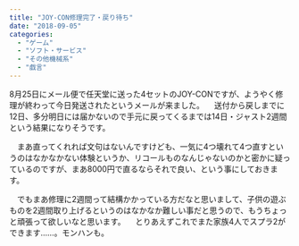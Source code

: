 ```yaml
---
title: "JOY-CON修理完了・戻り待ち"
date: "2018-09-05"
categories: 
  - "ゲーム"
  - "ソフト・サービス"
  - "その他機械系"
  - "戯言"
---
```


8月25日にメール便で任天堂に送った4セットのJOY-CONですが、ようやく修理が終わって今日発送されたというメールが来ました。 　送付から戻しまでに12日、多分明日には届かないので手元に戻ってくるまでは14日・ジャスト2週間という結果になりそうです。

　まあ直ってくれれば文句はないんですけども、一気に4つ壊れて4つ直すというのはなかなかない体験というか、リコールものなんじゃないのかと密かに疑っているのですが、まあ8000円で直るならそれで良い、という事にしておきます。

　でもまあ修理に2週間って結構かかっている方だなと思いまして、子供の遊ぶものを2週間取り上げるというのはなかなか難しい事だと思うので、もうちょっと頑張って欲しいなと思います。 　とりあえずこれでまた家族4人でスプラ2ができます……。モンハンも。
